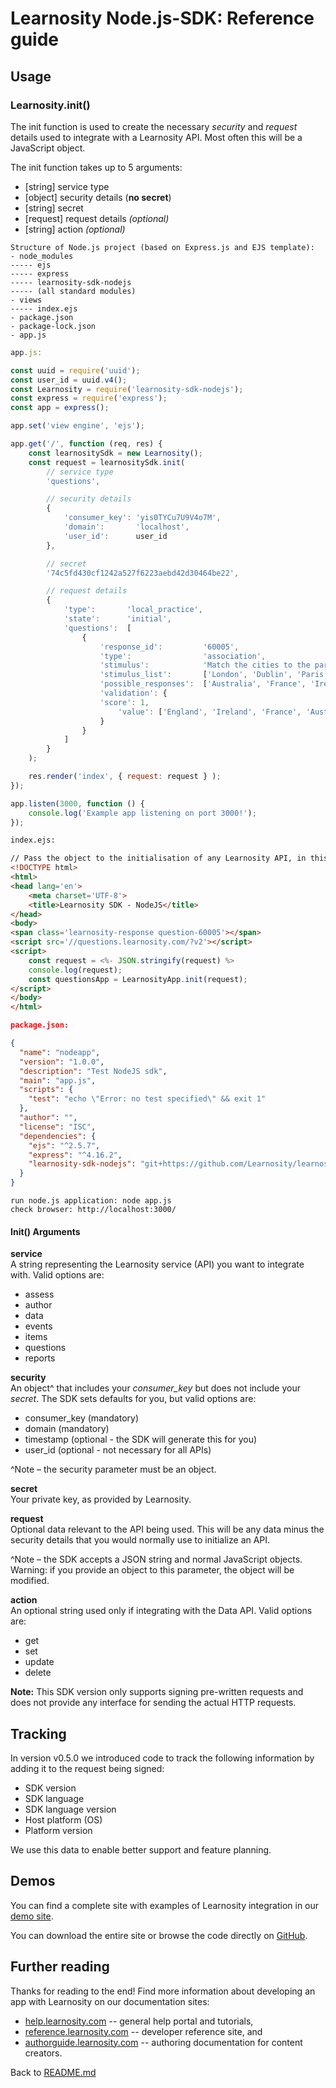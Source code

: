 # Learnosity Node.js-SDK: Reference guide

## Usage

### Learnosity.init()

The init function is used to create the necessary *security* and *request* details used to integrate with a Learnosity API. Most often this will be a JavaScript object.

The init function takes up to 5 arguments:

 * [string]  service type
 * [object]  security details (**no secret**)
 * [string]  secret
 * [request] request details *(optional)*
 * [string]  action *(optional)*

```
Structure of Node.js project (based on Express.js and EJS template):
- node_modules
----- ejs
----- express
----- learnosity-sdk-nodejs
----- (all standard modules)
- views
----- index.ejs
- package.json
- package-lock.json
- app.js
```

``` javascript
app.js:

const uuid = require('uuid');
const user_id = uuid.v4();
const Learnosity = require('learnosity-sdk-nodejs');
const express = require('express');
const app = express();

app.set('view engine', 'ejs');

app.get('/', function (req, res) {
    const learnositySdk = new Learnosity();
    const request = learnositySdk.init(
        // service type
        'questions',

        // security details
        {
            'consumer_key': 'yis0TYCu7U9V4o7M',
            'domain':       'localhost',
            'user_id':      user_id
        },

        // secret
        '74c5fd430cf1242a527f6223aebd42d30464be22',

        // request details
        {
            'type':       'local_practice',
            'state':      'initial',
            'questions':  [
                {
                    'response_id':         '60005',
                    'type':                'association',
                    'stimulus':            'Match the cities to the parent nation.',
                    'stimulus_list':       ['London', 'Dublin', 'Paris', 'Sydney'],
                    'possible_responses':  ['Australia', 'France', 'Ireland', 'England'],
                    'validation': {
                    'score': 1,
                        'value': ['England', 'Ireland', 'France', 'Australia']
                    }
                }
            ]
        }
    );

    res.render('index', { request: request } );
});

app.listen(3000, function () {
    console.log('Example app listening on port 3000!');
});
```

``` html
index.ejs:

// Pass the object to the initialisation of any Learnosity API, in this example the Questions API
<!DOCTYPE html>
<html>
<head lang='en'>
    <meta charset='UTF-8'>
    <title>Learnosity SDK - NodeJS</title>
</head>
<body>
<span class='learnosity-response question-60005'></span>
<script src='//questions.learnosity.com/?v2'></script>
<script>
	const request = <%- JSON.stringify(request) %>
	console.log(request);
    const questionsApp = LearnosityApp.init(request);
</script>
</body>
</html>
```

``` json
package.json:

{
  "name": "nodeapp",
  "version": "1.0.0",
  "description": "Test NodeJS sdk",
  "main": "app.js",
  "scripts": {
    "test": "echo \"Error: no test specified\" && exit 1"
  },
  "author": "",
  "license": "ISC",
  "dependencies": {
    "ejs": "^2.5.7",
    "express": "^4.16.2",
    "learnosity-sdk-nodejs": "git+https://github.com/Learnosity/learnosity-sdk-nodejs.git#v0.5.0"
  }
}
```

```
run node.js application: node app.js
check browser: http://localhost:3000/
```

#### Init() Arguments
**service**<br>
A string representing the Learnosity service (API) you want to integrate with. Valid options are:

* assess
* author
* data
* events
* items
* questions
* reports

**security**<br>
An object^ that includes your *consumer_key* but does not include your *secret*. The SDK sets defaults for you, but valid options are:

* consumer_key (mandatory)
* domain (mandatory)
* timestamp (optional - the SDK will generate this for you)
* user_id (optional - not necessary for all APIs)

^Note – the security parameter must be an object.

**secret**<br>
Your private key, as provided by Learnosity.

**request**<br>
Optional data relevant to the API being used. This will be any data minus the security details that you would normally use to initialize an API.

^Note – the SDK accepts a JSON string and normal JavaScript objects. Warning: if you provide an object to this parameter, the object will be modified. 

**action**<br>
An optional string used only if integrating with the Data API. Valid options are:

* get
* set
* update
* delete

**Note:** This SDK version only supports signing pre-written requests and does not provide any interface for sending the actual HTTP requests.

## Tracking
In version v0.5.0 we introduced code to track the following information by adding it to the request being signed:
- SDK version
- SDK language
- SDK language version
- Host platform (OS)
- Platform version

We use this data to enable better support and feature planning.

## Demos
You can find a complete site with examples of Learnosity integration in our [demo site](http://demos.learnosity.com/).

You can download the entire site or browse the code directly on [GitHub](https://github.com/Learnosity/learnosity-demos/).


## Further reading
Thanks for reading to the end! Find more information about developing an app with Learnosity on our documentation sites: 
<ul>
<li><a href="http://help.learnosity.com">help.learnosity.com</a> -- general help portal and tutorials,
<li><a href="http://reference.learnosity.com">reference.learnosity.com</a> -- developer reference site, and
<li><a href="http://authorguide.learnosity.com">authorguide.learnosity.com</a> -- authoring documentation for content creators.
</ul>

Back to [README.md](README.md)